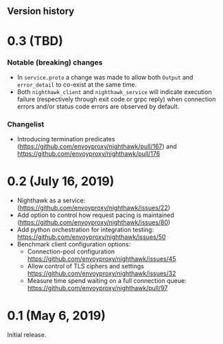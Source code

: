 Version history
---------------

0.3 (TBD)
=========================

### Notable (breaking) changes

- In `service.proto` a change was made to allow both `Output` and `error_detail` to co-exist at the same time.
- Both `nighthawk_client` and `nighthawk_service` will indicate execution failure (respectively through exit code or grpc reply) when connection errors and/or status code errors are observed by default.


### Changelist

- Introducing termination predicates (https://github.com/envoyproxy/nighthawk/pull/167) and https://github.com/envoyproxy/nighthawk/pull/176

0.2 (July 16, 2019)
=========================

- Nighthawk as a service: (https://github.com/envoyproxy/nighthawk/issues/22)
- Add option to control how request pacing is maintained (https://github.com/envoyproxy/nighthawk/issues/80)
- Add python orchestration for integration testing: https://github.com/envoyproxy/nighthawk/issues/50
- Benchmark client configuration options:
  - Connection-pool configuration https://github.com/envoyproxy/nighthawk/issues/45
  - Allow control of TLS ciphers and settings https://github.com/envoyproxy/nighthawk/issues/32
  - Measure time spend waiting on a full connection queue: https://github.com/envoyproxy/nighthawk/pull/97

0.1 (May 6, 2019)
=========================

Initial release.
